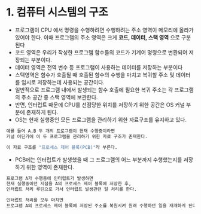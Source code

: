 # 1. 컴퓨터 시스템의 구조

- 프로그램이 CPU 에서 명령을 수행하려면 수행하려는 주소 영역이 메모리에 올라가 있어야 한다. 이때 프로그램의 주소 영역은 크게 **코드, 데이터, 스택 영역** 으로 구분된다
- 코드 영역은 우리가 작성한 프로그램 함수들의 코드가 기계어 명령으로 변환되어 저장되는 부분이다.
- 데이터 영역은 전역 변수 등 프로그램이 사용하는 데이터를 저장하는 부분이다
- 스택영역은 함수가 호출될 때 호출된 함수의 수행을 마치고 복귀할 주소 및 데이터를 임시로 저장하는데 사용되는 공간이다.
- 일반적으로 프로그램 내에서 발생되는 함수 호출에 필요한 복귀 주소는 각 프로그램의 주소 공간 중 스택 영역에 보관한다.
- 반면, 인터럽트 때문에  CPU를 선점당한 위치를 저장하기 위한 공간은 OS 커널 부분에 존재하게 된다.
- OS는 현재 실행중인 모든 프로그램을 관리하기 위한 자료구조를 유지하고 있다.

```python
예를 들어 A,B 두 개의 프로그램이 현재 수행중이라면 
커널 어딘가에 이 두 프로그램을 관리하기 위한 자료 구조가 존재한다. 

이 자료 구조를 "프로세스 제어 블록(PCB)"라 부른다.
```

- PCB에는 인터럽트가 발생했을 때 그 프로그램의 어느 부분까지 수행했는지를 저장하기 위한 영역이 존재한다.

```python
프로그램 A가 수행중에 인터럽트가 발생하면
현재 실행중이던 지점을 A의 프로세스 제어 블록에 저장한 후,
인터럽트 처리 루틴으로 가서 인터럽트 발생관련 일 처리를 한다.

인터럽트 처리를 모두 마치면 
프로그램 A의 프로세스 제어 블록에 저장된 주소를 복원시켜 원래 수행하던 일을 재개하게 된다.
```

